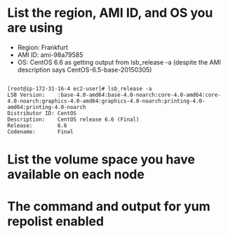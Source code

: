 # List the region, AMI ID, and OS you are using
* Region: Frankfurt
* AMI ID: ami-98a79585
* OS: CentOS 6.6 as getting output from lsb_release -a (despite the AMI description says CentOS-6.5-base-20150305)

<pre><code>
[root@ip-172-31-16-4 ec2-user]# lsb_release -a
LSB Version:    :base-4.0-amd64:base-4.0-noarch:core-4.0-amd64:core-4.0-noarch:graphics-4.0-amd64:graphics-4.0-noarch:printing-4.0-amd64:printing-4.0-noarch
Distributor ID: CentOS
Description:    CentOS release 6.6 (Final)
Release:        6.6
Codename:       Final
</code></pre>

# List the volume space you have available on each node

# The command and output for yum repolist enabled
 
